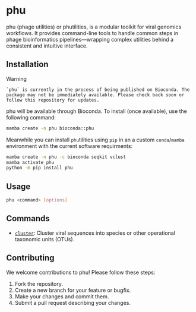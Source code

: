 # phu

phu (phage utilities) or phutilities, is a modular toolkit for viral genomics workflows. It provides command-line tools to handle common steps in phage bioinformatics pipelines—wrapping complex utilities behind a consistent and intuitive interface.

## Installation

> [!WARNING] 
    `phu` is currently in the process of being published on Bioconda. The package may not be immediately available. Please check back soon or follow this repository for updates.

phu will be available through Bioconda. To install (once available), use the following command:

```bash
mamba create -n phu bioconda::phu
```

Meanwhile you can install `phu`tilities using `pip` in an a custom `conda`/`mamba` environment with the current software requirments:

```bash
mamba create -n phu -c bioconda seqkit vclust 
mamba activate phu
python -m pip install phu
```

## Usage

```bash
phu <command> [options]
```

## Commands

- [`cluster`](https://camilogarciabotero.github.io/phu/commands/cluster/): Cluster viral sequences into species or other operational taxonomic units (OTUs).

## Contributing

We welcome contributions to phu! Please follow these steps:

1. Fork the repository.
2. Create a new branch for your feature or bugfix.
3. Make your changes and commit them.
4. Submit a pull request describing your changes.
